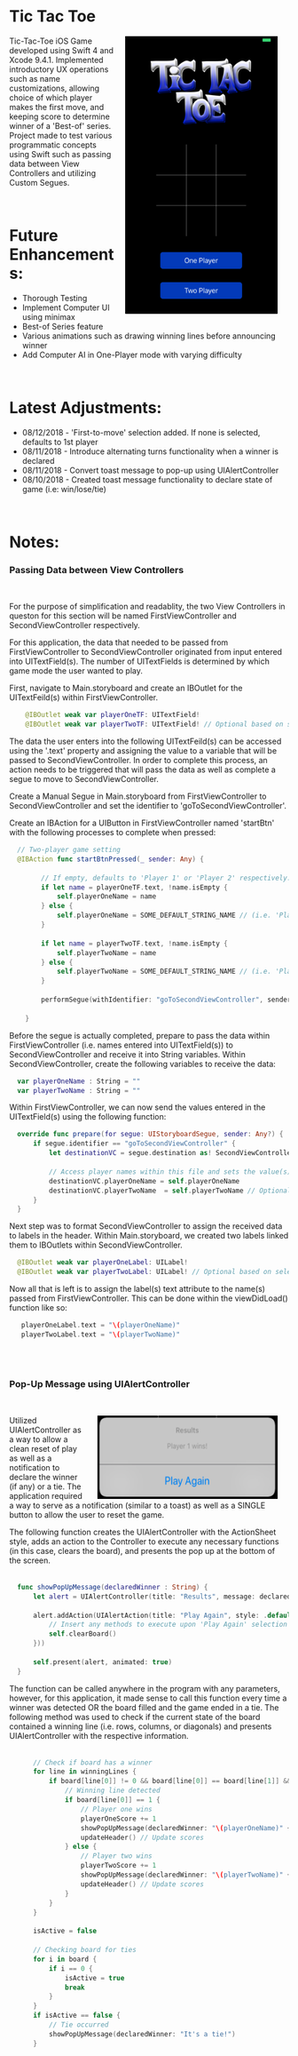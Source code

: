 # Tic Tac Toe

<img align = "right" src = "SampleImages/HomeScreenVC.png" width = "275" height = "500" hspace = "20" alt = "Homescreen" />

Tic-Tac-Toe iOS Game developed using Swift 4 and Xcode 9.4.1. Implemented introductory UX operations such as name customizations, allowing choice of which player makes the first move, and keeping score to determine winner of a 'Best-of' series. 
Project made to test various programmatic concepts using Swift such as passing data between View Controllers and utilizing Custom Segues.
</br>

</br>


<h1>Future Enhancements:</h1>
<ul>
  <li> Thorough Testing </li>
  <li> Implement Computer UI using minimax </li>
  <li> Best-of Series feature </li>
  <li> Various animations such as drawing winning lines before announcing winner </li>
  <li> Add Computer AI in One-Player mode with varying difficulty </li>
</ul>

</br>

<h1>Latest Adjustments:</h1>
<ul>
  <li> 08/12/2018 - 'First-to-move' selection added. If none is selected, defaults to 1st player </li>
  <li> 08/11/2018 - Introduce alternating turns functionality when a winner is declared </li>
  <li> 08/11/2018 - Convert toast message to pop-up using UIAlertController </li>
  <li> 08/10/2018 - Created toast message functionality to declare state of game (i.e: win/lose/tie) </li>
</ul>


</br>


<h1>Notes:</h1>

<h3> Passing Data between View Controllers </h3>

</br>

<p> For the purpose of simplification and readablity, the two View Controllers in queston for this section will be named  FirstViewController and SecondViewController respectively. </p>

<p>
  For this application, the data that needed to be passed from FirstViewController to SecondViewController originated from input entered into UITextField(s). The number of UITextFields is determined by which game mode the user wanted to play. 
</p>

<p> 
  First, navigate to Main.storyboard and create an IBOutlet for the UITextFeild(s) within FirstViewController. 
  
```swift
    @IBOutlet weak var playerOneTF: UITextField!
    @IBOutlet weak var playerTwoTF: UITextField! // Optional based on selection (one or two player)
```  

The data the user enters into the following UITextFeild(s) can be accessed using the '.text' property and assigning the value to a variable that will be passed to SecondViewController. In order to complete this process, an action needs to be triggered that will pass the data as well as complete a segue to move to SecondViewController.

Create a Manual Segue in Main.storyboard from FirstViewController to SecondViewController and set the identifier to 'goToSecondViewController'. 

</p>

<p>
  Create an IBAction for a UIButton in FirstViewController named 'startBtn' with the following processes to complete when pressed:  
  
```swift
  // Two-player game setting
  @IBAction func startBtnPressed(_ sender: Any) {
        
        // If empty, defaults to 'Player 1' or 'Player 2' respectively.
        if let name = playerOneTF.text, !name.isEmpty {
            self.playerOneName = name
        } else {
            self.playerOneName = SOME_DEFAULT_STRING_NAME // (i.e. 'Player 1')
        }
        
        if let name = playerTwoTF.text, !name.isEmpty {
            self.playerTwoName = name
        } else {
            self.playerTwoName = SOME_DEFAULT_STRING_NAME // (i.e. 'Player 2')
        }
        
        performSegue(withIdentifier: "goToSecondViewController", sender: self)
        
    }
```

</p>


<p>
  Before the segue is actually completed, prepare to pass the data within FirstViewController (i.e. names entered into UITextField(s)) to SecondViewController and receive it into String variables. 
  Within SecondViewController, create the following variables to receive the data:
  
  ```swift
    var playerOneName : String = ""
    var playerTwoName : String = ""
  ```
  
  Within FirstViewController, we can now send the values entered in the UITextField(s) using the following function:
  
  ```swift
    override func prepare(for segue: UIStoryboardSegue, sender: Any?) {
        if segue.identifier == "goToSecondViewController" {
            let destinationVC = segue.destination as! SecondViewController
            
            // Access player names within this file and sets the value(s) in destination view controller
            destinationVC.playerOneName = self.playerOneName
            destinationVC.playerTwoName  = self.playerTwoName // Optional based on selection (one or two players)
        }
    }
  ```
  
  
  
</p>
 
<p>
  Next step was to format SecondViewController to assign the received data to labels in the header. Within Main.storyboard, we created two labels linked them to IBOutlets within SecondViewController. 
  
  ```swift
    @IBOutlet weak var playerOneLabel: UILabel!
    @IBOutlet weak var playerTwoLabel: UILabel! // Optional based on selection (one or two players)
  ```
 
 Now all that is left is to assign the label(s) text attribute to the name(s) passed from FirstViewController. This can be done within the viewDidLoad() function like so:
 
 ```swift
    playerOneLabel.text = "\(playerOneName)"
    playerTwoLabel.text = "\(playerTwoName)"
 ```
 
</p>







</br>
</br>





<h3> 
  Pop-Up Message using UIAlertController 
</h3>

</br>

<p> 
  <img align = "right" src = "SampleImages/PopUp.png" width = "325" height = "150" hspace = "20" alt = "TwoPlayerGamePopUp" />
  Utilized UIAlertController as a way to allow a clean reset of play as well as a notification to declare the winner (if any) or a tie. The application required a way to serve as a notification (similar to a toast) as well as a SINGLE button to allow the user to reset the game. 
</p>



<p>
  
  The following function creates the UIAlertController with the ActionSheet style, adds an action to the Controller to execute any necessary functions (in this case, clears the board), and presents the pop up at the bottom of the screen. 
  
  ```swift
  
    func showPopUpMessage(declaredWinner : String) {
        let alert = UIAlertController(title: "Results", message: declaredWinner, preferredStyle: .actionSheet)
        
        alert.addAction(UIAlertAction(title: "Play Again", style: .default, handler: { action in
            // Insert any methods to execute upon 'Play Again' selection
            self.clearBoard()
        }))
        
        self.present(alert, animated: true)
    }
  
  ```
  
  
</p>


<p>
  
  
  
  The function can be called anywhere in the program with any parameters, however, for this application, it made sense to call this function every time a winner was detected OR the board filled and the game ended in a tie. The following method was used to check if the current state of the board contained a winning line (i.e. rows, columns, or diagonals) and presents UIAlertController with the respective information. 
  
  
  ```swift
  
        // Check if board has a winner
        for line in winningLines {
            if board[line[0]] != 0 && board[line[0]] == board[line[1]] && board[line[1]] == board[line[2]] {
                // Winning line detected
                if board[line[0]] == 1 {
                    // Player one wins
                    playerOneScore += 1
                    showPopUpMessage(declaredWinner: "\(playerOneName)" + " wins!")
                    updateHeader() // Update scores
                } else {
                    // Player two wins
                    playerTwoScore += 1
                    showPopUpMessage(declaredWinner: "\(playerTwoName)" + " wins!")
                    updateHeader() // Update scores
                }
            }
        }
        
        isActive = false
        
        // Checking board for ties
        for i in board {
            if i == 0 {
                isActive = true
                break
            }
        }
        if isActive == false {
            // Tie occurred
            showPopUpMessage(declaredWinner: "It's a tie!")
        }


  
  ```
  
</p>




































